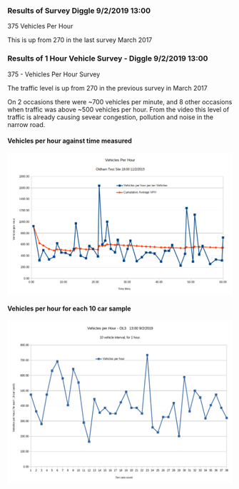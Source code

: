 ### Results of Survey Diggle 9/2/2019 13:00

375 Vehicles Per Hour

This is up from 270 in the last survey March 2017

### Results of 1 Hour Vehicle Survey - Diggle 9/2/2019 13:00  

375  - Vehicles Per Hour Survey  

The traffic level is up from  270 in the previous survey in  March 2017  

On 2 occasions there were ~700  vehicles per minute, and 8 other occasions when traffic was above ~500 vehicles per hour. From the video this level of traffic is already causing sevear congestion, pollution and noise in the narrow road.  


#### Vehicles per hour against time measured  


![Vehicles /hour - Oldham 09.2.2019](https://raw.githubusercontent.com/wrapperband/OpenTrafficSurvey/master/CaseStudies/2019-02-11%20-%20Oldham%20Test%20Site1HrSurvey/Images/2019-2-11-vph-01.png)



#### Vehicles per hour for each 10 car sample  

![Vehicles /hour - Oldham 09.2.2019](https://raw.githubusercontent.com/wrapperband/OpenTrafficSurvey/master/CaseStudies/2019-02-09%20-%20Oldham%20Test%20Site1HrSurvey/Images/2019-02-09-VehiclesPerHour.png)



